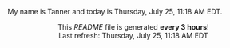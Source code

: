 My name is Tanner and today is Thursday, July 25, 11:18 AM EDT.

<p align="center">This <i>README</i> file is generated <b>every 3 hours</b>!</br>Last refresh: Thursday, July 25, 11:18 AM EDT<br /></p>
